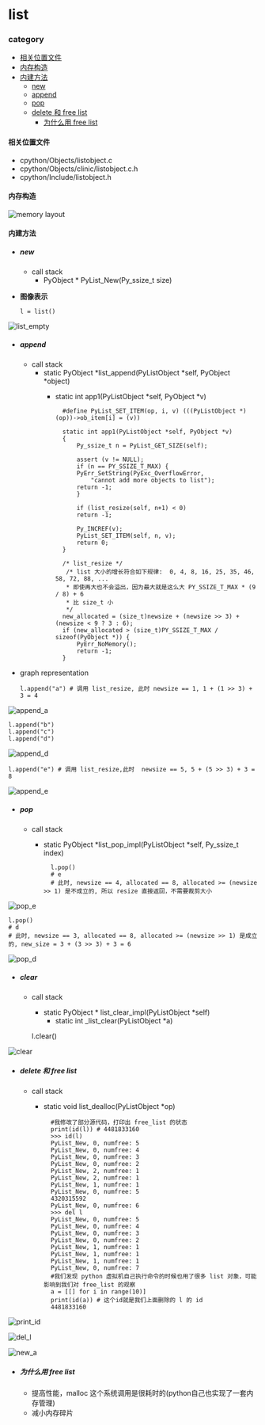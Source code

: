 # list

### category

* [相关位置文件](#相关位置文件)
* [内存构造](#内存构造)
* [内建方法](#内建方法)
	* [new](#new)
	* [append](#append)
	* [pop](#pop)
	* [delete 和 free list](#delete-和-free-list)
		* [为什么用 free list](#为什么用-free-list)

#### 相关位置文件
* cpython/Objects/listobject.c
* cpython/Objects/clinic/listobject.c.h
* cpython/Include/listobject.h

#### 内存构造

![memory layout](https://img-blog.csdnimg.cn/20190214101628263.png?x-oss-process=image/watermark,type_ZmFuZ3poZW5naGVpdGk,shadow_10,text_aHR0cHM6Ly9ibG9nLmNzZG4ubmV0L3FxXzMxNzIwMzI5,size_16,color_FFFFFF,t_70)

#### 内建方法

* ##### **new**
    * call stack
	    * PyObject * PyList_New(Py_ssize_t size)

* **图像表示**


      l = list()

![list_empty](https://github.com/zpoint/Cpython-Internals/blob/master/BasicObject/list/list_empty.png)

* ##### **append**
    * call stack
        * static PyObject *list_append(PyListObject *self, PyObject *object)
		    * static int app1(PyListObject *self, PyObject *v)


					#define PyList_SET_ITEM(op, i, v) (((PyListObject *)(op))->ob_item[i] = (v))

					static int app1(PyListObject *self, PyObject *v)
					{
					    Py_ssize_t n = PyList_GET_SIZE(self);

					    assert (v != NULL);
					    if (n == PY_SSIZE_T_MAX) {
						PyErr_SetString(PyExc_OverflowError,
						    "cannot add more objects to list");
						return -1;
					    }

					    if (list_resize(self, n+1) < 0)
						return -1;

					    Py_INCREF(v);
					    PyList_SET_ITEM(self, n, v);
					    return 0;
					}

					/* list_resize */
					 /* list 大小的增长符合如下规律:  0, 4, 8, 16, 25, 35, 46, 58, 72, 88, ...
					 * 即使再大也不会溢出，因为最大就是这么大 PY_SSIZE_T_MAX * (9 / 8) + 6
					 * 比 size_t 小
					 */
					new_allocated = (size_t)newsize + (newsize >> 3) + (newsize < 9 ? 3 : 6);
					if (new_allocated > (size_t)PY_SSIZE_T_MAX / sizeof(PyObject *)) {
					    PyErr_NoMemory();
					    return -1;
					}


* graph representation


      l.append("a") # 调用 list_resize, 此时 newsize == 1, 1 + (1 >> 3) + 3 = 4

![append_a](https://github.com/zpoint/Cpython-Internals/blob/master/BasicObject/list/append_a.png)

    l.append("b")
    l.append("c")
    l.append("d")

![append_d](https://github.com/zpoint/Cpython-Internals/blob/master/BasicObject/list/append_d.png)

    l.append("e") # 调用 list_resize,此时  newsize == 5, 5 + (5 >> 3) + 3 = 8

![append_e](https://github.com/zpoint/Cpython-Internals/blob/master/BasicObject/list/append_e.png)

* ##### **pop**
    * call stack
        * static PyObject *list_pop_impl(PyListObject *self, Py_ssize_t index)


				l.pop()
				# e
				# 此时, newsize == 4, allocated == 8, allocated >= (newsize >> 1) 是不成立的, 所以 resize 直接返回，不需要裁剪大小


![pop_e](https://github.com/zpoint/Cpython-Internals/blob/master/BasicObject/list/pop_e.png)

    l.pop()
    # d
    # 此时, newsize == 3, allocated == 8, allocated >= (newsize >> 1) 是成立的, new_size = 3 + (3 >> 3) + 3 = 6

![pop_d](https://github.com/zpoint/Cpython-Internals/blob/master/BasicObject/list/pop_d.png)

* ##### **clear**
    * call stack
        * static PyObject * list_clear_impl(PyListObject *self)
        	* static int _list_clear(PyListObject *a)


    	l.clear()

![clear](https://github.com/zpoint/Cpython-Internals/blob/master/BasicObject/list/clear.png)

* ##### **delete 和 free list**
    * call stack
        * static void list_dealloc(PyListObject *op)


				#我修改了部分源代码，打印出 free_list 的状态
				print(id(l)) # 4481833160
				>>> id(l)
				PyList_New, 0, numfree: 5
				PyList_New, 0, numfree: 4
				PyList_New, 0, numfree: 3
				PyList_New, 0, numfree: 2
				PyList_New, 2, numfree: 1
				PyList_New, 2, numfree: 1
				PyList_New, 1, numfree: 1
				PyList_New, 0, numfree: 5
				4320315592
				PyList_New, 0, numfree: 6
				>>> del l
				PyList_New, 0, numfree: 5
				PyList_New, 0, numfree: 4
				PyList_New, 0, numfree: 3
				PyList_New, 0, numfree: 2
				PyList_New, 1, numfree: 1
				PyList_New, 1, numfree: 1
				PyList_New, 1, numfree: 1
				PyList_New, 0, numfree: 7
				#我们发现 python 虚拟机自己执行命令的时候也用了很多 list 对象，可能影响到我们对 free_list 的观察
				a = [[] for i in range(10)]
				print(id(a)) # 这个id就是我们上面删除的 l 的 id
				4481833160

![print_id](https://github.com/zpoint/Cpython-Internals/blob/master/BasicObject/list/print_id.png)

![del_l](https://github.com/zpoint/Cpython-Internals/blob/master/BasicObject/list/del_l.png)

![new_a](https://github.com/zpoint/Cpython-Internals/blob/master/BasicObject/list/new_a.png)

* ##### **为什么用 free list**
    * 提高性能，malloc 这个系统调用是很耗时的(python自己也实现了一套内存管理)
    * 减小内存碎片
